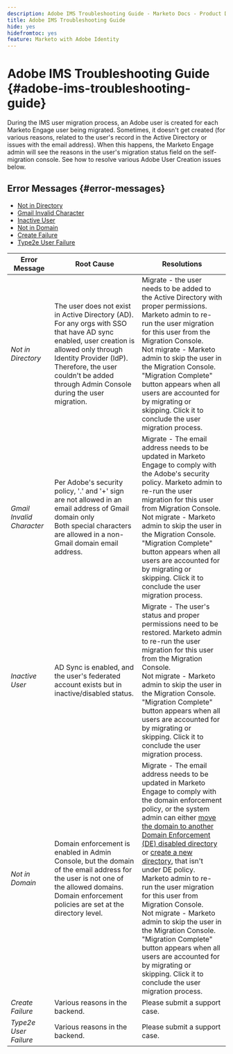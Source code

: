 ```yaml
---
description: Adobe IMS Troubleshooting Guide - Marketo Docs - Product Documentation
title: Adobe IMS Troubleshooting Guide
hide: yes
hidefromtoc: yes
feature: Marketo with Adobe Identity
---
```

# Adobe IMS Troubleshooting Guide {#adobe-ims-troubleshooting-guide}

During the IMS user migration process, an Adobe user is created for each Marketo Engage user being migrated. Sometimes, it doesn't get created (for various reasons, related to the user's record in the Active Directory or issues with the email address). When this happens, the Marketo Engage admin will see the reasons in the user's migration status field on the self-migration console. See how to resolve various Adobe User Creation issues below.

## Error Messages {#error-messages}

* <a href="#not-in-directory">Not in Directory</a>
* <a href="#gmail-invalid-character">Gmail Invalid Character</a>
* <a href="#inactive-user">Inactive User</a>
* <a href="#not-in-domain">Not in Domain</a>
* <a href="#create-failure">Create Failure</a>
* <a href="#type2e-user-failure">Type2e User Failure</a>

<table>
<thead>
  <tr>
    <th style="width:20%">Error Message</th>
    <th style="width:40%">Root Cause</th>
    <th style="width:40%">Resolutions</th>
  </tr>
  </thead>
<tbody>
  <tr>
    <td><i><a id="not-in-directory">Not in Directory</a></i></td>
    <td>The user does not exist in Active Directory (AD). For any orgs with SSO that have AD sync enabled, user creation is allowed only through Identity Provider (IdP). Therefore, the user couldn't be added through Admin Console during the user migration.</td>
    <td>Migrate - the user needs to be added to the Active Directory with proper permissions. Marketo admin to re-run the user migration for this user from the Migration Console. 
    <br>Not migrate - Marketo admin to skip the user in the Migration Console. "Migration Complete" button appears when all users are accounted for by migrating or skipping. Click it to conclude the user migration process.</td>
  </tr>
  <tr>
    <td><i><a id="gmail-invalid-character">Gmail Invalid Character</a></i></td>
    <td>Per Adobe's security policy, '.' and '+' sign are not allowed in an email address of Gmail domain only  
    <br>Both special characters are allowed in a non-Gmail domain email address. </td>
    <td>Migrate - The email address needs to be updated in Marketo Engage to comply with the Adobe's security policy. Marketo admin to re-run the user migration for this user from Migration Console.<br>Not migrate - Marketo admin to skip the user in the Migration Console. "Migration Complete" button appears when all users are accounted for by migrating or skipping. Click it to conclude the user migration process.</td>
  </tr>
  <tr>
    <td><i><a id="inactive-user">Inactive User</a></i></td>
    <td>AD Sync is enabled, and the user's federated account exists but in inactive/disabled status.</td>
    <td>Migrate - The user's status and proper permissions need to be restored. Marketo admin to re-run the user migration for this user from the Migration Console.
    <br>Not migrate - Marketo admin to skip the user in the Migration Console. "Migration Complete" button appears when all users are accounted for by migrating or skipping. Click it to conclude the user migration process.</td>
  </tr>
  <tr>
    <td><i><a id="not-in-domain">Not in Domain</a></i></td>
    <td>Domain enforcement is enabled in Admin Console, but the domain of the email address for the user is not one of the allowed domains. 
    <br>Domain enforcement policies are set at the directory level.</td>
    <td>Migrate - The email address needs to be updated in Marketo Engage to comply with the domain enforcement policy, or the system admin can either <a href="https://helpx.adobe.com/enterprise/using/manage-domains-directories.html#move-domains-across-directories"> 
    move the domain to another Domain Enforcement (DE) disabled directory </a>or <a href="https://helpx.adobe.com/enterprise/using/set-up-identity.html">create a new directory</a>, that isn't under DE policy. Marketo admin to re-run the user migration for this user from Migration Console. <br>Not migrate - Marketo admin to skip the user in the Migration Console. "Migration Complete" button appears when all users are accounted for by migrating or skipping. Click it to conclude the user migration process.</td>
  </tr>
  <tr>
    <td><i><a id="create-failure">Create Failure</a></i></td>
    <td>Various reasons in the backend.</td>
    <td>Please submit a support case.</td>
  </tr>
  <tr>
    <td><i><a id="type2e-user-failure">Type2e User Failure</a></i></td>
    <td>Various reasons in the backend.</td>
    <td>Please submit a support case.</td>
  </tr>
</tbody>
</table>
